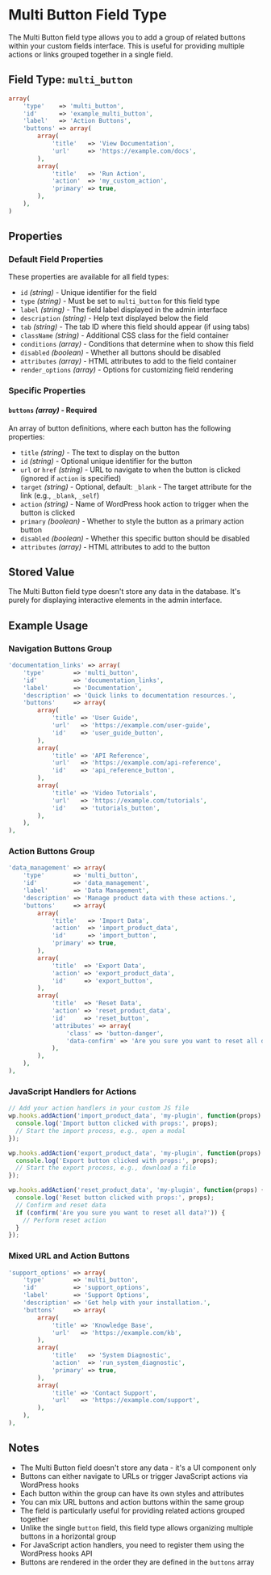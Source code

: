 # Multi Button Field Type

The Multi Button field type allows you to add a group of related buttons within your custom fields interface. This is useful for providing multiple actions or links grouped together in a single field.

## Field Type: `multi_button`

```php
array(
    'type'    => 'multi_button',
    'id'      => 'example_multi_button',
    'label'   => 'Action Buttons',
    'buttons' => array(
        array(
            'title'   => 'View Documentation',
            'url'     => 'https://example.com/docs',
        ),
        array(
            'title'   => 'Run Action',
            'action'  => 'my_custom_action',
            'primary' => true,
        ),
    ),
)
```

## Properties

### Default Field Properties

These properties are available for all field types:

- `id` _(string)_ - Unique identifier for the field
- `type` _(string)_ - Must be set to `multi_button` for this field type
- `label` _(string)_ - The field label displayed in the admin interface
- `description` _(string)_ - Help text displayed below the field
- `tab` _(string)_ - The tab ID where this field should appear (if using tabs)
- `className` _(string)_ - Additional CSS class for the field container
- `conditions` _(array)_ - Conditions that determine when to show this field
- `disabled` _(boolean)_ - Whether all buttons should be disabled
- `attributes` _(array)_ - HTML attributes to add to the field container
- `render_options` _(array)_ - Options for customizing field rendering

### Specific Properties

#### `buttons` _(array)_ - Required

An array of button definitions, where each button has the following properties:

- `title` _(string)_ - The text to display on the button
- `id` _(string)_ - Optional unique identifier for the button
- `url` or `href` _(string)_ - URL to navigate to when the button is clicked (ignored if `action` is specified)
- `target` _(string)_ - Optional, default: `_blank` - The target attribute for the link (e.g., `_blank`, `_self`)
- `action` _(string)_ - Name of WordPress hook action to trigger when the button is clicked
- `primary` _(boolean)_ - Whether to style the button as a primary action button
- `disabled` _(boolean)_ - Whether this specific button should be disabled
- `attributes` _(array)_ - HTML attributes to add to the button

## Stored Value

The Multi Button field type doesn't store any data in the database. It's purely for displaying interactive elements in the admin interface.

## Example Usage

### Navigation Buttons Group

```php
'documentation_links' => array(
    'type'        => 'multi_button',
    'id'          => 'documentation_links',
    'label'       => 'Documentation',
    'description' => 'Quick links to documentation resources.',
    'buttons'     => array(
        array(
            'title' => 'User Guide',
            'url'   => 'https://example.com/user-guide',
            'id'    => 'user_guide_button',
        ),
        array(
            'title' => 'API Reference',
            'url'   => 'https://example.com/api-reference',
            'id'    => 'api_reference_button',
        ),
        array(
            'title' => 'Video Tutorials',
            'url'   => 'https://example.com/tutorials',
            'id'    => 'tutorials_button',
        ),
    ),
),
```

### Action Buttons Group

```php
'data_management' => array(
    'type'        => 'multi_button',
    'id'          => 'data_management',
    'label'       => 'Data Management',
    'description' => 'Manage product data with these actions.',
    'buttons'     => array(
        array(
            'title'   => 'Import Data',
            'action'  => 'import_product_data',
            'id'      => 'import_button',
            'primary' => true,
        ),
        array(
            'title'  => 'Export Data',
            'action' => 'export_product_data',
            'id'     => 'export_button',
        ),
        array(
            'title'  => 'Reset Data',
            'action' => 'reset_product_data',
            'id'     => 'reset_button',
            'attributes' => array(
                'class' => 'button-danger',
                'data-confirm' => 'Are you sure you want to reset all data?',
            ),
        ),
    ),
),
```

### JavaScript Handlers for Actions

```javascript
// Add your action handlers in your custom JS file
wp.hooks.addAction('import_product_data', 'my-plugin', function(props) {
  console.log('Import button clicked with props:', props);
  // Start the import process, e.g., open a modal
});

wp.hooks.addAction('export_product_data', 'my-plugin', function(props) {
  console.log('Export button clicked with props:', props);
  // Start the export process, e.g., download a file
});

wp.hooks.addAction('reset_product_data', 'my-plugin', function(props) {
  console.log('Reset button clicked with props:', props);
  // Confirm and reset data
  if (confirm('Are you sure you want to reset all data?')) {
    // Perform reset action
  }
});
```

### Mixed URL and Action Buttons

```php
'support_options' => array(
    'type'        => 'multi_button',
    'id'          => 'support_options',
    'label'       => 'Support Options',
    'description' => 'Get help with your installation.',
    'buttons'     => array(
        array(
            'title' => 'Knowledge Base',
            'url'   => 'https://example.com/kb',
        ),
        array(
            'title'   => 'System Diagnostic',
            'action'  => 'run_system_diagnostic',
            'primary' => true,
        ),
        array(
            'title' => 'Contact Support',
            'url'   => 'https://example.com/support',
        ),
    ),
),
```

## Notes

- The Multi Button field doesn't store any data - it's a UI component only
- Buttons can either navigate to URLs or trigger JavaScript actions via WordPress hooks
- Each button within the group can have its own styles and attributes
- You can mix URL buttons and action buttons within the same group
- The field is particularly useful for providing related actions grouped together
- Unlike the single `button` field, this field type allows organizing multiple buttons in a horizontal group
- For JavaScript action handlers, you need to register them using the WordPress hooks API
- Buttons are rendered in the order they are defined in the `buttons` array
